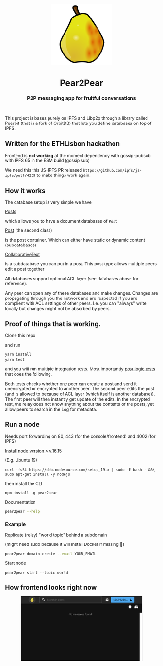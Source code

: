 
<br>
<p align="center">
    <img width="200" src="./pear.png"  alt="screenshot">
</p>
<h1 align="center">
    <strong>
        Pear2Pear
   </strong>
</h1>
<h3 align="center">
    P2P messaging app for fruitful conversations
</h3>
<br>




This project is bases purely on IPFS and Libp2p through a library called Peerbit (that is a fork of OrbitDB) that lets you define databases on top of IPFS.


## Written for the ETHLisbon hackathon
Frontend is **not working** at the moment dependency with gossip-pubsub with IPFS 65 in the ESM build (gossip sub)

We need this this JS-IPFS PR released ```https://github.com/ipfs/js-ipfs/pull/4239``` to make things work again. 


## How it works

The database setup is very simple we have 

[Posts](./packages/library/src/post.ts)

which allows you to have a document databases of ```Post``` 


[Post](./packages/library/src/post.ts) (the second class)

is the post container. Which can either have static or dynamic content (subdatabases)

[CollaborativeText](./packages/library/src/post-types.ts)

Is a subdatabase you can put in a post. This post type allows multiple peers edit a post together

All databases support optional ACL layer (see databases above for reference). 


Any peer can open any of these databases and make changes. Changes are propagating through you the network and are respected if you are complient with ACL settings of other peers. I.e. you can "always" write locally but changes might not be absorbed by peers.


## Proof of things that is working.

Clone this repo 

and run 
```sh 
yarn install
yarn test
```

and you will run multiple integration tests. Most importantly [post logic tests](./packages/library/src/__tests__/post.integration.test.ts) that does the following. 

Both tests checks whether one peer can create a post and send it unencrypted or encrypted to another peer. The second peer edits the post (and is allowed to because of ACL layer (which itself is another database)). The first peer will then instantly get update of the edits. In the encrypted test, the relay does not know anything about the contents of the posts, yet allow peers to search in the Log for metadata.


## Run a node 
Needs port forwarding on 80, 443 (for the console/frontend) and 4002 (for IPFS)

[Install node version > v.16.15](https://nodejs.org/en/download/package-manager/#debian-and-ubuntu-based-linux-distributions)

(E.g. Ubuntu 19)  
```
curl -fsSL https://deb.nodesource.com/setup_19.x | sudo -E bash - &&\
sudo apt-get install -y nodejs
```


then install the CLI
```
npm install -g pear2pear
```

Documentation
```sh
pear2pear --help
```

### Example
Replicate (relay) "world topic" behind a subdomain

(might need sudo because it will install Docker if missing 🤫)
```sh
pear2pear domain create --email YOUR_EMAIL
```

Start node
```
pear2pear start --topic world
```



## How frontend looks right now
<p align="center">
    <img width="400" src="./screenshot.png"  alt="screenshot">
</p>



